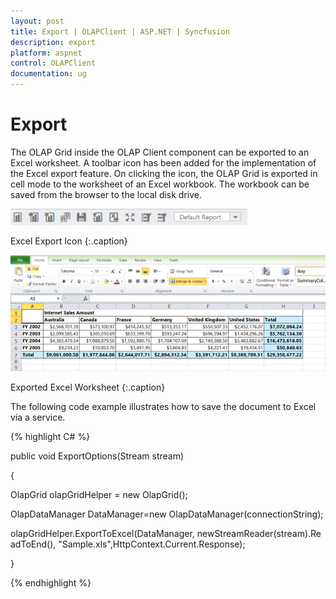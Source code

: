 ```yaml
---
layout: post
title: Export | OLAPClient | ASP.NET | Syncfusion
description: export
platform: aspnet
control: OLAPClient
documentation: ug
---
```


# Export

The OLAP Grid inside the OLAP Client component can be exported to an Excel worksheet. A toolbar icon has been added for the implementation of the Excel export feature. On clicking the icon, the OLAP Grid is exported in cell mode to the worksheet of an Excel workbook. The workbook can be saved from the browser to the local disk drive.

![](Export_images/Export_img1.png) 

Excel Export Icon
{:.caption}

![](Export_images/Export_img2.png)

Exported Excel Worksheet
{:.caption}

The following code example illustrates how to save the document to Excel via a service.

{% highlight C# %}

public void ExportOptions(Stream stream)

{

OlapGrid olapGridHelper = new OlapGrid();

OlapDataManager DataManager=new OlapDataManager(connectionString);

olapGridHelper.ExportToExcel(DataManager, newStreamReader(stream).ReadToEnd(), "Sample.xls",HttpContext.Current.Response);

}

{% endhighlight %}
